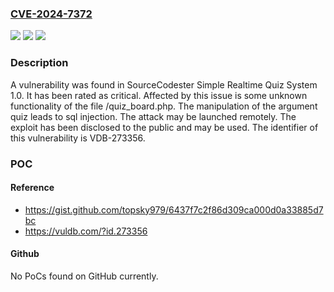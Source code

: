 ### [CVE-2024-7372](https://cve.mitre.org/cgi-bin/cvename.cgi?name=CVE-2024-7372)
![](https://img.shields.io/static/v1?label=Product&message=Simple%20Realtime%20Quiz%20System&color=blue)
![](https://img.shields.io/static/v1?label=Version&message=%3D%201.0%20&color=brighgreen)
![](https://img.shields.io/static/v1?label=Vulnerability&message=CWE-89%20SQL%20Injection&color=brighgreen)

### Description

A vulnerability was found in SourceCodester Simple Realtime Quiz System 1.0. It has been rated as critical. Affected by this issue is some unknown functionality of the file /quiz_board.php. The manipulation of the argument quiz leads to sql injection. The attack may be launched remotely. The exploit has been disclosed to the public and may be used. The identifier of this vulnerability is VDB-273356.

### POC

#### Reference
- https://gist.github.com/topsky979/6437f7c2f86d309ca000d0a33885d7bc
- https://vuldb.com/?id.273356

#### Github
No PoCs found on GitHub currently.

